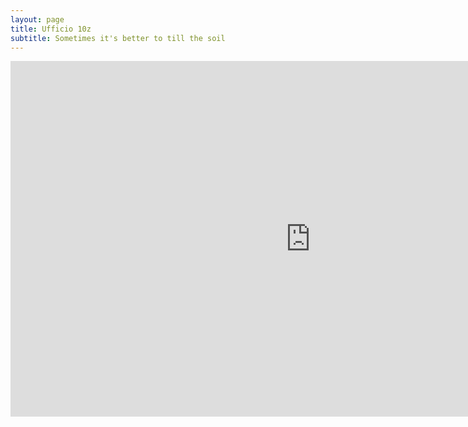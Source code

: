 ```yaml
---
layout: page
title: Ufficio 10z
subtitle: Sometimes it's better to till the soil
---
```


<iframe src="https://docs.google.com/presentation/d/e/2PACX-1vQma91fi5U1WQELkNXA5U3Y-FVbKtgOE9DsLf1c6RhJ5EYNrzNgeY5LqXk8K_vXxgdQYh_oRn5FZ5M8/embed?start=false&loop=false&delayms=3000" frameborder="0" width="960" height="569" allowfullscreen="true" mozallowfullscreen="true" webkitallowfullscreen="true"></iframe>